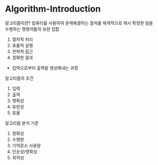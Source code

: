# Algorithm-Introduction

알고리즘이란?
컴퓨터를 사용하여 문제해결하는 절차를 체계적으로 제시
특정한 일을 수행하는 명령어들의 유한 집합
1. 절차적 처리
2. 효율적 실행
3. 전략적 접근
4. 정확한 결과
- 입력으로부터 출력을 생성해내는 과정

알고리즘의 조건
1. 입력
2. 출력
3. 명확성
4. 유한성
5. 효율

알고리즘 분석 기준
1. 정확성
2. 수행량
3. 기억장소 사용량
4. 단순성/명확성
5. 최적성